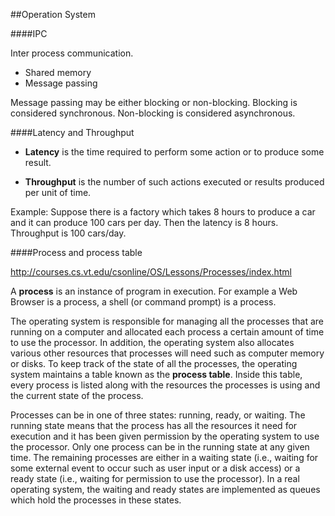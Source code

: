 ##Operation System

####IPC

Inter process communication.
- Shared memory
- Message passing

Message passing may be either blocking or non-blocking. Blocking is considered synchronous. Non-blocking is considered asynchronous.



####Latency and Throughput

- **Latency** is the time required to perform some action or to produce some result.

- **Throughput** is the number of such actions executed or results produced per unit of time. 

Example: Suppose there is a factory which takes 8 hours to produce a car and it can produce 100 cars per day. Then the latency is 8 hours. Throughput is 100 cars/day.


####Process and process table

http://courses.cs.vt.edu/csonline/OS/Lessons/Processes/index.html

A **process** is an instance of program in execution. For example a Web Browser is a process, a shell (or command prompt) is a process.

The operating system is responsible for managing all the processes that are running on a computer and allocated each process a certain amount of time to use the processor. In addition, the operating system also allocates various other resources that processes will need such as computer memory or disks. To keep track of the state of all the processes, the operating system maintains a table known as the **process table**. Inside this table, every process is listed along with the resources the processes is using and the current state of the process.

Processes can be in one of three states: running, ready, or waiting. The running state means that the process has all the resources it need for execution and it has been given permission by the operating system to use the processor. Only one process can be in the running state at any given time. The remaining processes are either in a waiting state (i.e., waiting for some external event to occur such as user input or a disk access) or a ready state (i.e., waiting for permission to use the processor). In a real operating system, the waiting and ready states are implemented as queues which hold the processes in these states. 






